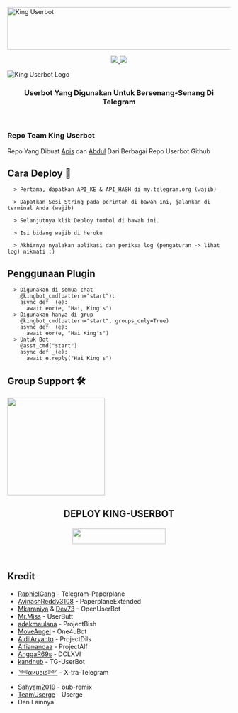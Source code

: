 <a href="https://cooltext.com"><img src="https://images.cooltext.com/5520759.gif" width="802" height="96" alt="King Userbot" /></a>

<p align="center">
  <a href="https://github.com/apisuserbot/TeamKingUserbot/fork">
    <img src="https://img.shields.io/github/forks/apisuserbot/TeamKingUserbot?label=Fork&style=social">
    
  </a>
  <a href="https://github.com/apisuserbot/TeamKingUserbot">
    <img src="https://img.shields.io/github/stars/apisuserbot/TeamKingUserbot?style=social">
  </a>
</p>  

![King Userbot Logo](https://telegra.ph/file/1bf2eacc0f1aaca83eaa5.jpg)

<h3 align="center">Userbot Yang Digunakan Untuk Bersenang-Senang Di Telegram</h3>
<p align="center">&nbsp;</p>

### Repo Team King Userbot
Repo Yang Dibuat [Apis](https://t.me/PacarFerdilla) dan [Abdul](https://t.me/lvufrvrbby) Dari Berbagai Repo Userbot Github 

## Cara Deploy 👷

```
  > Pertama, dapatkan API_KE & API_HASH di my.telegram.org (wajib)

  > Dapatkan Sesi String pada perintah di bawah ini, jalankan di terminal Anda (wajib)

  > Selanjutnya klik Deploy tombol di bawah ini.

  > Isi bidang wajib di heroku

  > Akhirnya nyalakan aplikasi dan periksa log (pengaturan -> lihat log) nikmati :)
```

## Penggunaan Plugin
```
  > Digunakan di semua chat
    @kingbot_cmd(pattern="start"):
    async def _(e):
      await eor(e, "Hai, King's")
  > Digunakan hanya di grup
    @kingbot_cmd(pattern="start", groups_only=True)
    async def _(e):
      await eor(e, "Hai King's")
  > Untuk Bot
    @asst_cmd("start")
    async def _(e):
      await e.reply("Hai King's")
```

## Group Support 🛠

   <a href="https://t.me/TeamKingUserbot"><img src="https://img.shields.io/badge/Group%20Support%3F-yes-green?&style=flat-square?&logo=telegram" width=220px></a></p>


## <p align="center">DEPLOY KING-USERBOT</p>


<p align="center"><a href="https://heroku.com/deploy"> <img src="https://img.shields.io/badge/Deploy%20Ke%20Heroku-magenta?style=flat&logo=heroku" width="210" height="34.45" /></a></p>

<br>
</p>

## Kredit
*   [RaphielGang](https://github.com/RaphielGang) - Telegram-Paperplane
*   [AvinashReddy3108](https://github.com/AvinashReddy3108) - PaperplaneExtended
*   [Mkaraniya](https://github.com/mkaraniya) & [Dev73](https://github.com/Devp73) - OpenUserBot
*   [Mr.Miss](https://github.com/keselekpermen69) - UserButt
*   [adekmaulana](https://github.com/adekmaulana) - ProjectBish
*   [MoveAngel](https://github.com/MoveAngel) - One4uBot
*   [AidilAryanto](https://github.com/aidilaryanto) - ProjectDils 
*   [Alfianandaa](https://github.com/alfianandaa/ProjectAlf) - ProjectAlf
*   [AnggaR69s](https://github.com/GengKapak/DCLXVI) - DCLXVI
*   [kandnub](https://github.com/kandnub) - TG-UserBot
*   [༺αиυвιѕ༻](https://github.com/Dark-Princ3) - X-tra-Telegram
*   [Sahyam2019](https://github.com/sahyam2019/oub-remix) - oub-remix
*   [TeamUserge](https://github.com/UsergeTeam/Userge) - Userge
*   Dan Lainnya

